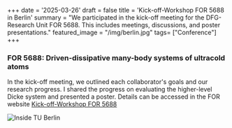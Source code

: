 +++
date = '2025-03-26'
draft = false
title = 'Kick-off-Workshop FOR 5688 in Berlin'
summary = "We participated in the kick-off meeting for the DFG-Research Unit FOR 5688. This includes meetings, discussions, and poster presentations."
featured_image = "/img/berlin.jpg"
tags= ["Conference"]
+++

 ### FOR 5688: Driven-dissipative many-body systems of ultracold atoms

In the kick-off meeting, we outlined each collaborator's goals and our research progress. I shared the progress on evaluating the higher-level Dicke system and presented a poster. Details can be accessed in the FOR website <a href="https://www.static.tu.berlin/fileadmin/www/10002053/FOR_5688/Program_Kickoff_FOR5688.pdf" target="_blank">Kick-off-Workshop FOR 5688</a> 


<img src="/img/berlin.jpg" alt="Inside TU Berlin">




